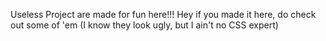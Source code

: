 Useless Project are made for fun here!!!
Hey if you made it here, do check out some of 'em (I know they look ugly, but I ain't no CSS expert)
